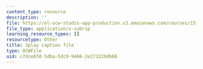 ```yaml
---
content_type: resource
description: ''
file: https://ol-ocw-studio-app-production.s3.amazonaws.com/courses/15-s50-how-to-win-at-texas-holdem-poker-january-iap-2016/c7dce83d5dba5dc994662e273229db68_uFsM8pc36QQ.vtt
file_type: application/x-subrip
learning_resource_types: []
resourcetype: Other
title: 3play caption file
type: OCWFile
uid: c7dce83d-5dba-5dc9-9466-2e273229db68
---
```

